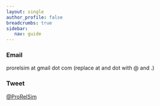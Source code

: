 ```yaml
---
layout: single
author_profile: false
breadcrumbs: true
sidebar:
   nav: guide
---
```


### [](#header-3)Email
prorelsim at gmail dot com (replace at and dot with @ and .)

### [](#header-3)Tweet
[@ProRelSim](https://twitter.com/ProRelSim)






